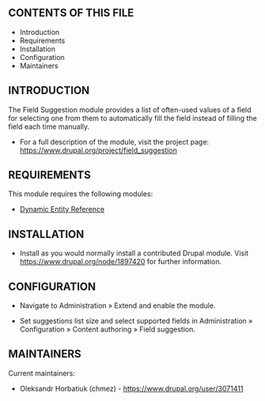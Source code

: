 CONTENTS OF THIS FILE
---------------------

 * Introduction
 * Requirements
 * Installation
 * Configuration
 * Maintainers


INTRODUCTION
------------

The Field Suggestion module provides a list of often-used values of a field for
selecting one from them to automatically fill the field instead of filling the
field each time manually.

 * For a full description of the module, visit the project page:
   https://www.drupal.org/project/field_suggestion


REQUIREMENTS
------------

This module requires the following modules:

 * [Dynamic Entity Reference](https://www.drupal.org/project/dynamic_entity_reference)


INSTALLATION
------------

 * Install as you would normally install a contributed Drupal module. Visit
   https://www.drupal.org/node/1897420 for further information.


CONFIGURATION
-------------

 * Navigate to Administration » Extend and enable the module.

 * Set suggestions list size and select supported fields in Administration »
   Configuration » Content authoring » Field suggestion.


MAINTAINERS
-----------

Current maintainers:
 * Oleksandr Horbatiuk (chmez) - https://www.drupal.org/user/3071411
